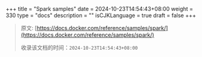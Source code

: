 +++
title = "Spark samples"
date = 2024-10-23T14:54:43+08:00
weight = 330
type = "docs"
description = ""
isCJKLanguage = true
draft = false
+++

> 原文: [https://docs.docker.com/reference/samples/spark/](https://docs.docker.com/reference/samples/spark/)
>
> 收录该文档的时间：`2024-10-23T14:54:43+08:00`
